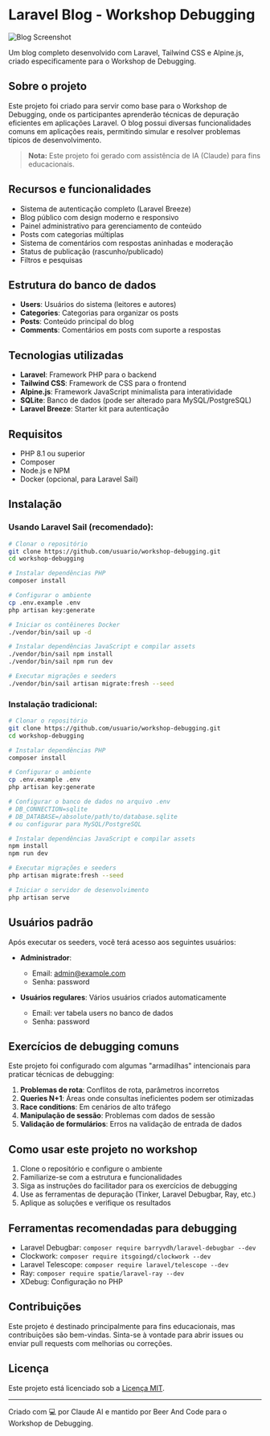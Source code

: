 # Laravel Blog - Workshop Debugging

![Blog Screenshot](https://via.placeholder.com/1200x600/4f46e5/ffffff?text=Laravel+Blog+Workshop)

Um blog completo desenvolvido com Laravel, Tailwind CSS e Alpine.js, criado especificamente para o Workshop de Debugging.

## Sobre o projeto

Este projeto foi criado para servir como base para o Workshop de Debugging, onde os participantes aprenderão técnicas de depuração eficientes em aplicações Laravel. O blog possui diversas funcionalidades comuns em aplicações reais, permitindo simular e resolver problemas típicos de desenvolvimento.

> **Nota:** Este projeto foi gerado com assistência de IA (Claude) para fins educacionais.

## Recursos e funcionalidades

- Sistema de autenticação completo (Laravel Breeze)
- Blog público com design moderno e responsivo
- Painel administrativo para gerenciamento de conteúdo
- Posts com categorias múltiplas
- Sistema de comentários com respostas aninhadas e moderação
- Status de publicação (rascunho/publicado)
- Filtros e pesquisas

## Estrutura do banco de dados

- **Users**: Usuários do sistema (leitores e autores)
- **Categories**: Categorias para organizar os posts
- **Posts**: Conteúdo principal do blog
- **Comments**: Comentários em posts com suporte a respostas

## Tecnologias utilizadas

- **Laravel**: Framework PHP para o backend
- **Tailwind CSS**: Framework de CSS para o frontend
- **Alpine.js**: Framework JavaScript minimalista para interatividade
- **SQLite**: Banco de dados (pode ser alterado para MySQL/PostgreSQL)
- **Laravel Breeze**: Starter kit para autenticação

## Requisitos

- PHP 8.1 ou superior
- Composer
- Node.js e NPM
- Docker (opcional, para Laravel Sail)

## Instalação

### Usando Laravel Sail (recomendado):

```bash
# Clonar o repositório
git clone https://github.com/usuario/workshop-debugging.git
cd workshop-debugging

# Instalar dependências PHP
composer install

# Configurar o ambiente
cp .env.example .env
php artisan key:generate

# Iniciar os contêineres Docker
./vendor/bin/sail up -d

# Instalar dependências JavaScript e compilar assets
./vendor/bin/sail npm install
./vendor/bin/sail npm run dev

# Executar migrações e seeders
./vendor/bin/sail artisan migrate:fresh --seed
```

### Instalação tradicional:

```bash
# Clonar o repositório
git clone https://github.com/usuario/workshop-debugging.git
cd workshop-debugging

# Instalar dependências PHP
composer install

# Configurar o ambiente
cp .env.example .env
php artisan key:generate

# Configurar o banco de dados no arquivo .env
# DB_CONNECTION=sqlite
# DB_DATABASE=/absolute/path/to/database.sqlite
# ou configurar para MySQL/PostgreSQL

# Instalar dependências JavaScript e compilar assets
npm install
npm run dev

# Executar migrações e seeders
php artisan migrate:fresh --seed

# Iniciar o servidor de desenvolvimento
php artisan serve
```

## Usuários padrão

Após executar os seeders, você terá acesso aos seguintes usuários:

- **Administrador**:
  - Email: admin@example.com
  - Senha: password

- **Usuários regulares**: Vários usuários criados automaticamente
  - Email: ver tabela users no banco de dados
  - Senha: password

## Exercícios de debugging comuns

Este projeto foi configurado com algumas "armadilhas" intencionais para praticar técnicas de debugging:

1. **Problemas de rota**: Conflitos de rota, parâmetros incorretos
2. **Queries N+1**: Áreas onde consultas ineficientes podem ser otimizadas
3. **Race conditions**: Em cenários de alto tráfego
4. **Manipulação de sessão**: Problemas com dados de sessão
5. **Validação de formulários**: Erros na validação de entrada de dados

## Como usar este projeto no workshop

1. Clone o repositório e configure o ambiente
2. Familiarize-se com a estrutura e funcionalidades
3. Siga as instruções do facilitador para os exercícios de debugging
4. Use as ferramentas de depuração (Tinker, Laravel Debugbar, Ray, etc.)
5. Aplique as soluções e verifique os resultados

## Ferramentas recomendadas para debugging

- Laravel Debugbar: `composer require barryvdh/laravel-debugbar --dev`
- Clockwork: `composer require itsgoingd/clockwork --dev`
- Laravel Telescope: `composer require laravel/telescope --dev`
- Ray: `composer require spatie/laravel-ray --dev`
- XDebug: Configuração no PHP

## Contribuições

Este projeto é destinado principalmente para fins educacionais, mas contribuições são bem-vindas. Sinta-se à vontade para abrir issues ou enviar pull requests com melhorias ou correções.

## Licença

Este projeto está licenciado sob a [Licença MIT](LICENSE).

---

Criado com 💻 por Claude AI e mantido por Beer And Code para o Workshop de Debugging.
